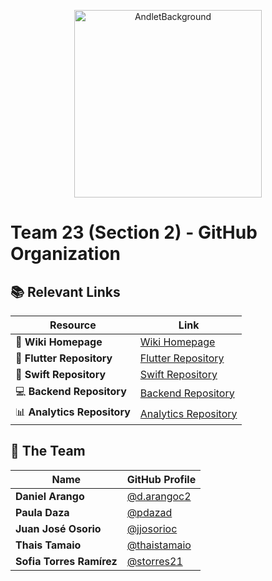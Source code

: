 
<p align="center">
<img src="https://github.com/user-attachments/assets/a85dca44-6d48-45d7-b8bb-8a3807336ea9" alt="AndletBackground" height="300">  
</p>


# Team 23 (Section 2) - GitHub Organization

## 📚 Relevant Links

| Resource            | Link                                                                 |
|---------------------|----------------------------------------------------------------------|
| 📝 **Wiki Homepage**   | [Wiki Homepage](https://github.com/ISIS3510-202420-Team23/Backend/wiki) |
| 📱 **Flutter Repository** | [Flutter Repository](https://github.com/ISIS3510-202420-Team23/FlutterApp) |
| 🍎 **Swift Repository**   | [Swift Repository](https://github.com/ISIS3510-202420-Team23/AndletSwift) |
| 💻 **Backend Repository** | [Backend Repository](https://github.com/ISIS3510-202420-Team23/Backend) |
| 📊 **Analytics Repository** | [Analytics Repository](https://github.com/ISIS3510-202420-Team23/Analytics) |

## 👥 The Team 

| Name                  | GitHub Profile                                               |
|-----------------------|--------------------------------------------------------------|
| **Daniel Arango**     | [@d.arangoc2](https://github.com/Daniel7578)                 |
| **Paula Daza**        | [@pdazad](https://github.com/pdazad)                         |
| **Juan José Osorio**  | [@jjosorioc](https://github.com/jjosorioc)                   |
| **Thais Tamaio**      | [@thaistamaio](https://github.com/ThaisTamaio)               |
| **Sofia Torres Ramírez** | [@storres21](https://github.com/storres21)                |
